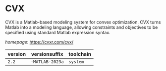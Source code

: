 # CVX

CVX is a Matlab-based modeling system for convex optimization.  CVX turns Matlab into a modeling language, allowing constraints and objectives  to be specified using standard Matlab expression syntax.

*homepage*: <https://cvxr.com/cvx/>

version | versionsuffix | toolchain
--------|---------------|----------
``2.2`` | ``-MATLAB-2023a`` | ``system``
